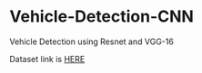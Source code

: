 # Vehicle-Detection-CNN
Vehicle Detection using Resnet and VGG-16

Dataset link is [HERE](https://www.kaggle.com/datasets/brsdincer/vehicle-detection-image-set)
